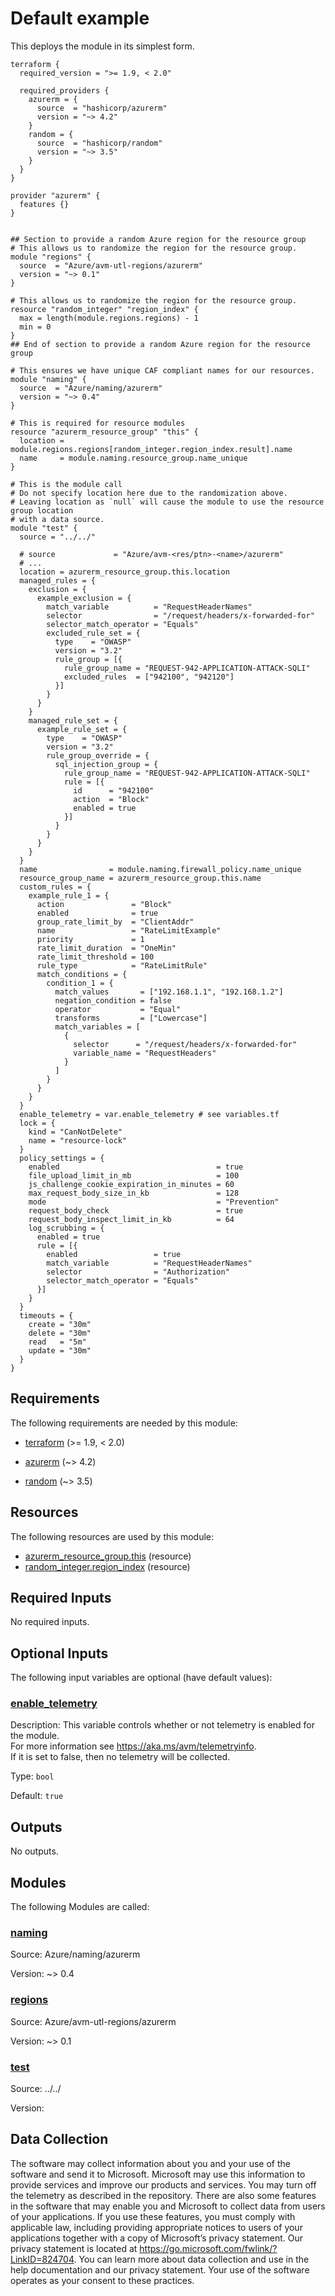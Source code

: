 <!-- BEGIN_TF_DOCS -->
# Default example

This deploys the module in its simplest form.

```hcl
terraform {
  required_version = ">= 1.9, < 2.0"

  required_providers {
    azurerm = {
      source  = "hashicorp/azurerm"
      version = "~> 4.2"
    }
    random = {
      source  = "hashicorp/random"
      version = "~> 3.5"
    }
  }
}

provider "azurerm" {
  features {}
}


## Section to provide a random Azure region for the resource group
# This allows us to randomize the region for the resource group.
module "regions" {
  source  = "Azure/avm-utl-regions/azurerm"
  version = "~> 0.1"
}

# This allows us to randomize the region for the resource group.
resource "random_integer" "region_index" {
  max = length(module.regions.regions) - 1
  min = 0
}
## End of section to provide a random Azure region for the resource group

# This ensures we have unique CAF compliant names for our resources.
module "naming" {
  source  = "Azure/naming/azurerm"
  version = "~> 0.4"
}

# This is required for resource modules
resource "azurerm_resource_group" "this" {
  location = module.regions.regions[random_integer.region_index.result].name
  name     = module.naming.resource_group.name_unique
}

# This is the module call
# Do not specify location here due to the randomization above.
# Leaving location as `null` will cause the module to use the resource group location
# with a data source.
module "test" {
  source = "../../"

  # source             = "Azure/avm-<res/ptn>-<name>/azurerm"
  # ...
  location = azurerm_resource_group.this.location
  managed_rules = {
    exclusion = {
      example_exclusion = {
        match_variable          = "RequestHeaderNames"
        selector                = "/request/headers/x-forwarded-for"
        selector_match_operator = "Equals"
        excluded_rule_set = {
          type    = "OWASP"
          version = "3.2"
          rule_group = [{
            rule_group_name = "REQUEST-942-APPLICATION-ATTACK-SQLI"
            excluded_rules  = ["942100", "942120"]
          }]
        }
      }
    }
    managed_rule_set = {
      example_rule_set = {
        type    = "OWASP"
        version = "3.2"
        rule_group_override = {
          sql_injection_group = {
            rule_group_name = "REQUEST-942-APPLICATION-ATTACK-SQLI"
            rule = [{
              id      = "942100"
              action  = "Block"
              enabled = true
            }]
          }
        }
      }
    }
  }
  name                = module.naming.firewall_policy.name_unique
  resource_group_name = azurerm_resource_group.this.name
  custom_rules = {
    example_rule_1 = {
      action               = "Block"
      enabled              = true
      group_rate_limit_by  = "ClientAddr"
      name                 = "RateLimitExample"
      priority             = 1
      rate_limit_duration  = "OneMin"
      rate_limit_threshold = 100
      rule_type            = "RateLimitRule"
      match_conditions = {
        condition_1 = {
          match_values       = ["192.168.1.1", "192.168.1.2"]
          negation_condition = false
          operator           = "Equal"
          transforms         = ["Lowercase"]
          match_variables = [
            {
              selector      = "/request/headers/x-forwarded-for"
              variable_name = "RequestHeaders"
            }
          ]
        }
      }
    }
  }
  enable_telemetry = var.enable_telemetry # see variables.tf
  lock = {
    kind = "CanNotDelete"
    name = "resource-lock"
  }
  policy_settings = {
    enabled                                   = true
    file_upload_limit_in_mb                   = 100
    js_challenge_cookie_expiration_in_minutes = 60
    max_request_body_size_in_kb               = 128
    mode                                      = "Prevention"
    request_body_check                        = true
    request_body_inspect_limit_in_kb          = 64
    log_scrubbing = {
      enabled = true
      rule = [{
        enabled                 = true
        match_variable          = "RequestHeaderNames"
        selector                = "Authorization"
        selector_match_operator = "Equals"
      }]
    }
  }
  timeouts = {
    create = "30m"
    delete = "30m"
    read   = "5m"
    update = "30m"
  }
}
```

<!-- markdownlint-disable MD033 -->
## Requirements

The following requirements are needed by this module:

- <a name="requirement_terraform"></a> [terraform](#requirement\_terraform) (>= 1.9, < 2.0)

- <a name="requirement_azurerm"></a> [azurerm](#requirement\_azurerm) (~> 4.2)

- <a name="requirement_random"></a> [random](#requirement\_random) (~> 3.5)

## Resources

The following resources are used by this module:

- [azurerm_resource_group.this](https://registry.terraform.io/providers/hashicorp/azurerm/latest/docs/resources/resource_group) (resource)
- [random_integer.region_index](https://registry.terraform.io/providers/hashicorp/random/latest/docs/resources/integer) (resource)

<!-- markdownlint-disable MD013 -->
## Required Inputs

No required inputs.

## Optional Inputs

The following input variables are optional (have default values):

### <a name="input_enable_telemetry"></a> [enable\_telemetry](#input\_enable\_telemetry)

Description: This variable controls whether or not telemetry is enabled for the module.  
For more information see <https://aka.ms/avm/telemetryinfo>.  
If it is set to false, then no telemetry will be collected.

Type: `bool`

Default: `true`

## Outputs

No outputs.

## Modules

The following Modules are called:

### <a name="module_naming"></a> [naming](#module\_naming)

Source: Azure/naming/azurerm

Version: ~> 0.4

### <a name="module_regions"></a> [regions](#module\_regions)

Source: Azure/avm-utl-regions/azurerm

Version: ~> 0.1

### <a name="module_test"></a> [test](#module\_test)

Source: ../../

Version:

<!-- markdownlint-disable-next-line MD041 -->
## Data Collection

The software may collect information about you and your use of the software and send it to Microsoft. Microsoft may use this information to provide services and improve our products and services. You may turn off the telemetry as described in the repository. There are also some features in the software that may enable you and Microsoft to collect data from users of your applications. If you use these features, you must comply with applicable law, including providing appropriate notices to users of your applications together with a copy of Microsoft’s privacy statement. Our privacy statement is located at <https://go.microsoft.com/fwlink/?LinkID=824704>. You can learn more about data collection and use in the help documentation and our privacy statement. Your use of the software operates as your consent to these practices.
<!-- END_TF_DOCS -->